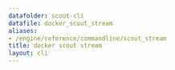 ```yaml
---
datafolder: scout-cli
datafile: docker_scout_stream
aliases:
- /engine/reference/commandline/scout_stream
title: docker scout stream
layout: cli
---
```


<!--
此页面是根据 Docker 源代码自动生成的。如果您想建议更改此处显示的文本，请在 GitHub 上的源代码仓库中打开一个工单：

https://github.com/docker/scout-cli
-->
